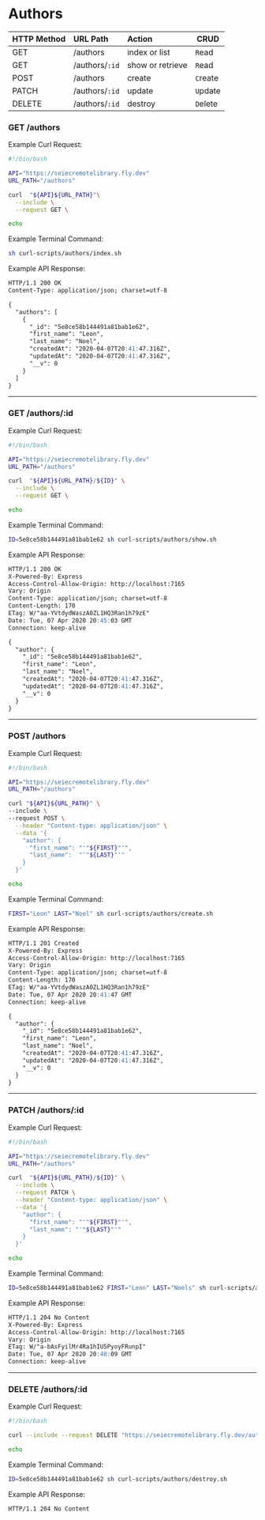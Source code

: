 # Authors

| HTTP Method   | URL Path       | Action            | CRUD     |
|:--------------|:---------------|:------------------|----------|
| GET           | /authors       | index or list     | `R`ead   |
| GET           | /authors/`:id` | show or retrieve  | `R`ead   |
| POST          | /authors       | create            | `C`reate |
| PATCH         | /authors/`:id` | update            | `U`pdate |
| DELETE        | /authors/`:id` | destroy           | `D`elete |

### GET /authors

Example Curl Request:

```sh
#!/bin/bash

API="https://seiecremotelibrary.fly.dev"
URL_PATH="/authors"

curl  "${API}${URL_PATH}"\
  --include \
  --request GET \

echo
```

Example Terminal Command:

```sh
sh curl-scripts/authors/index.sh
```

Example API Response:

```md
HTTP/1.1 200 OK
Content-Type: application/json; charset=utf-8

{
  "authors": [
    {
      "_id": "5e8ce58b144491a81bab1e62",
      "first_name": "Leon",
      "last_name": "Noel",
      "createdAt": "2020-04-07T20:41:47.316Z",
      "updatedAt": "2020-04-07T20:41:47.316Z",
      "__v": 0
    }
  ]
}
```


---

### GET /authors/:id

Example Curl Request:

```sh
#!/bin/bash

API="https://seiecremotelibrary.fly.dev"
URL_PATH="/authors"

curl  "${API}${URL_PATH}/${ID}" \
  --include \
  --request GET \

echo

```

Example Terminal Command:

```sh
ID=5e8ce58b144491a81bab1e62 sh curl-scripts/authors/show.sh
```

Example API Response:

```md
HTTP/1.1 200 OK
X-Powered-By: Express
Access-Control-Allow-Origin: http://localhost:7165
Vary: Origin
Content-Type: application/json; charset=utf-8
Content-Length: 170
ETag: W/"aa-YVtdydWaszA0ZL1HQ3Ran1h79zE"
Date: Tue, 07 Apr 2020 20:45:03 GMT
Connection: keep-alive

{
  "author": {
    "_id": "5e8ce58b144491a81bab1e62",
    "first_name": "Leon",
    "last_name": "Noel",
    "createdAt": "2020-04-07T20:41:47.316Z",
    "updatedAt": "2020-04-07T20:41:47.316Z",
    "__v": 0
  }
}

```

---

### POST /authors

Example Curl Request:

```sh
#!/bin/bash

API="https://seiecremotelibrary.fly.dev"
URL_PATH="/authors"

curl "${API}${URL_PATH}" \
--include \
--request POST \
  --header "Content-type: application/json" \
  --data '{
    "author": {
      "first_name": "'"${FIRST}"'",
      "last_name":  "'"${LAST}"'"
    }
  }'

echo
```

Example Terminal Command:

```sh
FIRST="Leon" LAST="Noel" sh curl-scripts/authors/create.sh
```

Example API Response:

```md
HTTP/1.1 201 Created
X-Powered-By: Express
Access-Control-Allow-Origin: http://localhost:7165
Vary: Origin
Content-Type: application/json; charset=utf-8
Content-Length: 170
ETag: W/"aa-YVtdydWaszA0ZL1HQ3Ran1h79zE"
Date: Tue, 07 Apr 2020 20:41:47 GMT
Connection: keep-alive

{
  "author": {
    "_id": "5e8ce58b144491a81bab1e62",
    "first_name": "Leon",
    "last_name": "Noel",
    "createdAt": "2020-04-07T20:41:47.316Z",
    "updatedAt": "2020-04-07T20:41:47.316Z",
    "__v": 0
  }
}
```

---

### PATCH /authors/:id

Example Curl Request:

```sh
#!/bin/bash

API="https://seiecremotelibrary.fly.dev"
URL_PATH="/authors"

curl  "${API}${URL_PATH}/${ID}" \
  --include \
  --request PATCH \
  --header "Content-type: application/json" \
  --data '{
    "author": {
      "first_name": "'"${FIRST}"'",
      "last_name": "'"${LAST}"'"
    }
  }'

echo
```

Example Terminal Command:

```sh
ID=5e8ce58b144491a81bab1e62 FIRST="Leon" LAST="Noels" sh curl-scripts/authors/update.sh
```

Example API Response:

```md
HTTP/1.1 204 No Content
X-Powered-By: Express
Access-Control-Allow-Origin: http://localhost:7165
Vary: Origin
ETag: W/"a-bAsFyilMr4Ra1hIU5PyoyFRunpI"
Date: Tue, 07 Apr 2020 20:48:09 GMT
Connection: keep-alive

```

---

### DELETE /authors/:id

Example Curl Request:

```sh
#!/bin/bash

curl --include --request DELETE "https://seiecremotelibrary.fly.dev/authors/${ID}"

echo
```

Example Terminal Command:

```sh
ID=5e8ce58b144491a81bab1e62 sh curl-scripts/authors/destroy.sh
```

Example API Response:

```md
HTTP/1.1 204 No Content
```